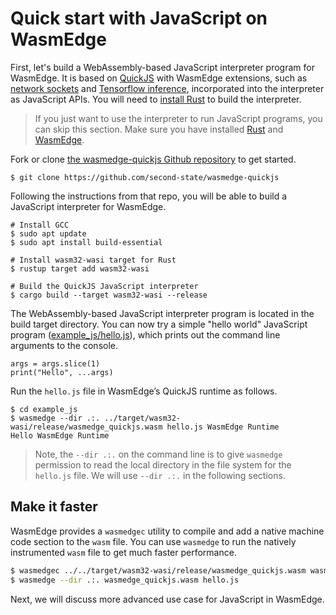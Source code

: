 # Quick start with JavaScript on WasmEdge

First, let's build a WebAssembly-based JavaScript interpreter program for WasmEdge. It is based on [QuickJS](https://bellard.org/quickjs/) with WasmEdge extensions, such as [network sockets](https://github.com/second-state/wasmedge_wasi_socket) and [Tensorflow inference](https://www.secondstate.io/articles/wasi-tensorflow/), incorporated into the interpreter as JavaScript APIs. You will need to [install Rust](https://www.rust-lang.org/tools/install) to build the interpreter.

> If you just want to use the interpreter to run JavaScript programs, you can skip this section. Make sure you have installed [Rust](https://www.rust-lang.org/tools/install) and [WasmEdge](https://github.com/WasmEdge/WasmEdge/blob/master/docs/install.md).

Fork or clone [the wasmedge-quickjs Github repository](https://github.com/second-state/wasmedge-quickjs) to get started.

```
$ git clone https://github.com/second-state/wasmedge-quickjs
```

Following the instructions from that repo, you will be able to build a JavaScript interpreter for WasmEdge.

```
# Install GCC
$ sudo apt update
$ sudo apt install build-essential

# Install wasm32-wasi target for Rust
$ rustup target add wasm32-wasi

# Build the QuickJS JavaScript interpreter
$ cargo build --target wasm32-wasi --release
```

The WebAssembly-based JavaScript interpreter program is located in the build target directory. You can now try a simple "hello world" JavaScript program ([example_js/hello.js](https://github.com/second-state/wasmedge-quickjs/blob/main/example_js/hello.js)), which prints out the command line arguments to the console.

```
args = args.slice(1)
print("Hello", ...args)
```

Run the `hello.js` file in WasmEdge’s QuickJS runtime as follows. 

```
$ cd example_js
$ wasmedge --dir .:. ../target/wasm32-wasi/release/wasmedge_quickjs.wasm hello.js WasmEdge Runtime
Hello WasmEdge Runtime
```

> Note, the `--dir .:.` on the command line is to give `wasmedge` permission to read the local directory in the file system for the `hello.js` file. We will use  `--dir .:.` in the following sections.

## Make it faster

WasmEdge provides a `wasmedgec` utility to compile and add a native machine code section to the `wasm` file. You can use `wasmedge` to run the natively instrumented `wasm` file to get much faster performance.

```bash
$ wasmedgec ../../target/wasm32-wasi/release/wasmedge_quickjs.wasm wasmedge_quickjs.wasm
$ wasmedge --dir .:. wasmedge_quickjs.wasm hello.js
```

Next, we will discuss more advanced use case for JavaScript in WasmEdge.
